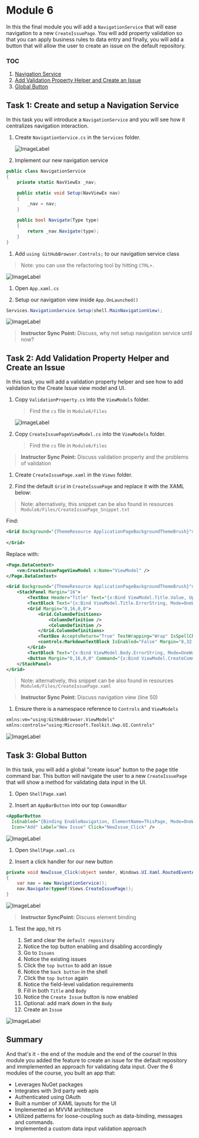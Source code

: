 # Module 6

In this the final module you will add a `NavigationService` that will ease navigation to a new `CreateIssuePage`. You will add property validation so that you can apply business rules to data entry and finally, you will add a button that will allow the user to create an issue on the default repository.  

### TOC

1. [Navigation Service](#navigationservice)
1. [Add Validation Property Helper and Create an Issue](#validation)
1. [Global Button](#globalbutton)

## Task 1: Create and setup a Navigation Service<a name="navigationservice"></a>

In this task you will introduce a `NavigationService` and you will see how it centralizes navigation interaction.

1. Create `NavigationService.cs` in the `Services` folder.

    ![ImageLabel](./Images/MOD06_2017-10-27_14_28_21.png)

1. Implement our new navigation service

  ```csharp
  public class NavigationService
  {
      private static NavViewEx _nav;

      public static void Setup(NavViewEx nav)
      {
          _nav = nav;
      }

      public bool Navigate(Type type)
      {
          return _nav.Navigate(type);
      }
  }
  ```

1. Add `using GitHubBrowser.Controls;` to our navigation service class

  > Note: you can use the refactoring tool by hitting `CTRL+.`

  ![ImageLabel](./Images/MOD06_2017-10-27_14_29_15.png)

1. Open `App.xaml.cs`

1. Setup our navigation view inside `App.OnLaunched()`

  ```csharp
  Services.NavigationService.Setup(shell.MainNavigationView);
  ```

  ![ImageLabel](./Images/MOD06_2017-10-27_14_34_06.png)

  > **Instructor Sync Point:** Discuss, why not setup navigation service until now?

## Task 2: Add Validation Property Helper and Create an Issue<a name="validation"></a>

In this task, you will add a validation property helper and see how to add validation to the Create Issue view model and UI.

1. Copy `ValidationProperty.cs` into the `ViewModels` folder.

    > Find the `cs` file in `Module6/Files`

    ![ImageLabel](./Images/MOD06_2017-10-27_14_18_26.png)


1. Copy `CreateIssuePageViewModel.cs` into the `ViewModels` folder.

    > Find the `cs` file in `Module6/Files`

  > **Instructor Sync Point:** Discuss validation property and the problems of validation

1. Create `CreateIssuePage.xaml` in the `Views` folder.

1. Find the default `Grid` in `CreateIssuePage` and replace it with the XAML below:

  > Note: alternatively, this snippet can be also found in resources `Module6/Files/CreateIssuePage_Snippet.txt`

  Find:  

  ```xml
  <Grid Background="{ThemeResource ApplicationPageBackgroundThemeBrush}">
    
  </Grid> 
  ```

  Replace with:
  ```xml
  <Page.DataContext>
      <vm:CreateIssuePageViewModel x:Name="ViewModel" />
  </Page.DataContext>

  <Grid Background="{ThemeResource ApplicationPageBackgroundThemeBrush}">
      <StackPanel Margin="16">
          <TextBox Header="Title" Text="{x:Bind ViewModel.Title.Value, UpdateSourceTrigger=PropertyChanged, Mode=TwoWay}" HorizontalAlignment="Stretch" />
          <TextBlock Text="{x:Bind ViewModel.Title.ErrorString, Mode=OneWay}" Foreground="Red" />
          <Grid Margin="0,16,0,0">
              <Grid.ColumnDefinitions>
                  <ColumnDefinition />
                  <ColumnDefinition />
              </Grid.ColumnDefinitions>
              <TextBox AcceptsReturn="True" TextWrapping="Wrap" IsSpellCheckEnabled="True" Height="400" Header="Body"   Text="{x:Bind ViewModel.Body.Value, UpdateSourceTrigger=PropertyChanged, Mode=TwoWay}" x:Name="BodyTextBox" HorizontalAlignment="Stretch" />
              <controls:MarkdownTextBlock IsEnabled="False" Margin="8,32,16,0" VerticalAlignment="Stretch" Text="{x:Bind BodyTextBox.Text, Mode=OneWay}" Grid.Column="1" />
          </Grid>
          <TextBlock Text="{x:Bind ViewModel.Body.ErrorString, Mode=OneWay}" Foreground="Red" />
          <Button Margin="0,16,0,0" Command="{x:Bind ViewModel.CreateCommand}">Create Issue</Button>
      </StackPanel>
  </Grid>
  ```

  > Note: alternatively, this snippet can be also found in resources `Module6/Files/CreateIssuePage.xaml`

  > **Instructor Sync Point:** Discuss navigation view (line 50)

1. Ensure there is a namespace reference to `Controls` and `ViewModels`

  ```xml
  xmlns:vm="using:GitHubBrowser.ViewModels"
  xmlns:controls="using:Microsoft.Toolkit.Uwp.UI.Controls"
  ```

  ![ImageLabel](./Images/MOD06_2017-10-27_14_47_13.png)

## Task 3: Global Button<a name="globalbutton"></a>

In this task, you will add a global "create issue" button to the page title command bar. This button will navigate the user to a new `CreateIssuePage` that will show a method for validating data input in the UI.

1. Open `ShellPage.xaml`

1. Insert an `AppBarButton` into our top `CommandBar`

  ```xml
  <AppBarButton 
    IsEnabled="{Binding EnableNavigation, ElementName=ThisPage, Mode=OneWay}"
    Icon="Add" Label="New Issue" Click="NewIssue_Click" />
  ```

  ![ImageLabel](./Images/MOD06_2017-10-27_14_24_20.png)

1. Open `ShellPage.xaml.cs`

1. Insert a click handler for our new button 

  ```csharp
  private void NewIssue_Click(object sender, Windows.UI.Xaml.RoutedEventArgs e)
  {
      var nav = new NavigationService();
      nav.Navigate(typeof(Views.CreateIssuePage));
  }
  ```

  ![ImageLabel](./Images/MOD06_2017-10-27_14_49_26.png)

  > **Instructor SyncPoint:** Discuss element binding

1. Test the app, hit `F5`

    1. Set and clear the `default repository`
    1. Notice the top button enabling and disabling accordingly
    1. Go to `Issues`
    1. Notice the existing issues
    1. Click the `top button` to add an issue
    1. Notice the `back button` in the shell
    1. Click the `top button` again
    1. Notice the field-level validation requirements
    1. Fill in both `Title` and `Body`
    1. Notice the `Create Issue` button is now enabled
    1. Optional: add mark down in the `Body`
    1. Create an `Issue`

  ![ImageLabel](./Images/MOD06_2017-10-27_14_51_06.png)

## Summary

And that's it - the end of the module and the end of the course! In this module you added the feature to create an issue for the default repository and immplemented an approach for validating data input. Over the 6 modules of the course, you built an app that:

* Leverages NuGet packages
* Integrates with 3rd party web apis
* Authenticated using OAuth
* Built a number of XAML layouts for the UI
* Implemented an MVVM architecture
* Utilized patterns for loose-coupling such as data-binding, messages and commands.
* Implemented a custom data input validation approach
